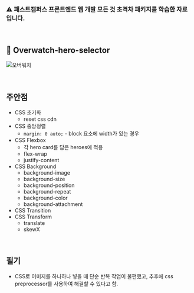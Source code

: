 ### ⚠️ 패스트캠퍼스 프론트엔드 웹 개발 모든 것 초격차 패키지를 학습한 자료입니다.

<br>

## 📌 Overwatch-hero-selector

![오버워치](https://github.com/cham-min/TIL/assets/96946274/acf2cfa2-1f25-4c64-b034-788b30f0b49b)

<br>

## 주안점

- CSS 초기화
  - reset css cdn
- CSS 중앙정렬
  - `margin: 0 auto;` - block 요소에 width가 있는 경우
- CSS Flexbox
  - 각 hero card를 담은 heroes에 적용
  - flex-wrap
  - justify-content
- CSS Background
  - background-image
  - background-size
  - background-position
  - background-repeat
  - background-color
  - background-attachment
- CSS Transition
- CSS Transform
  - translate
  - skewX

<br>

## 필기

- CSS로 이미지를 하나하나 넣을 때 단순 반복 작업이 불편했고, 추후에 css preprocessor를 사용하여 해결할 수 있다고 함.
